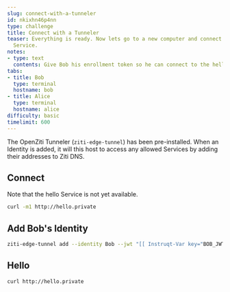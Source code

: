 ```yaml
---
slug: connect-with-a-tunneler
id: nkixhn46p4nn
type: challenge
title: Connect with a Tunneler
teaser: Everything is ready. Now lets go to a new computer and connect to the Hello
  Service.
notes:
- type: text
  contents: Give Bob his enrollment token so he can connect to the hello Service.
tabs:
- title: Bob
  type: terminal
  hostname: bob
- title: Alice
  type: terminal
  hostname: alice
difficulty: basic
timelimit: 600
---
```


The OpenZiti Tunneler (`ziti-edge-tunnel`) has been pre-installed. When an Identity is added, it will this host to access any allowed Services by adding their addresses to Ziti DNS.

## Connect

Note that the hello Service is not yet available.

```bash
curl -m1 http://hello.private
```

## Add Bob's Identity

```bash
ziti-edge-tunnel add --identity Bob --jwt "[[ Instruqt-Var key="BOB_JWT" hostname="alice" ]]"
```

## Hello

```bash
curl http://hello.private
```
